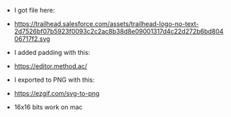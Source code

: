 -   I got file here:

-   https://trailhead.salesforce.com/assets/trailhead-logo-no-text-2d7526bf07b5923f0093c2c2ac8b38d8e09001317d4c22d272b6bd80406717f2.svg

-   I added padding with this:

-   https://editor.method.ac/

-   I exported to PNG with this:

-   https://ezgif.com/svg-to-png
-   16x16 bits work on mac
